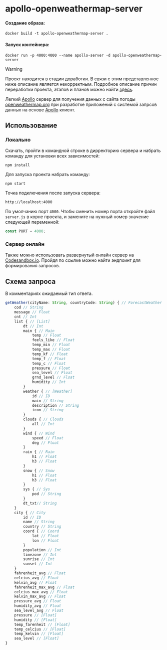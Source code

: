 # apollo-openweathermap-server

#### Создание образа:

```
docker build -t apollo-openweathermap-server .
```

#### Запуск контейнера:

```
docker run -p 4000:4000 --name apollo-server -d apollo-openweathermap-server
```

> [!WARNING]
> Проект находится в стадии доработки. В связи с этим представленное ниже описание является некорректным. Подробное описание причин переработки проекта, этапов и планов можно найти [здесь](./TASKS.md).

Легкий [Apollo](https://www.apollographql.com/docs/apollo-server/) сервер для получения данных с сайта погоды [openweathermap.org](https://openweathermap.org/) при разработке приложений с системой запрсов данных на основе [Apollo](https://www.apollographql.com/docs/react/) клиент.

## Использование

### Локально

Скачать, пройти в командной строке в дирректорию сервера и набрать команду для установки всех зависимостей:

```
npm install
```

Для запуска проекта набрать команду:

```
npm start
```

Точка подключения после запуска сервера:

```
http://localhost:4000
```

По умолчанию порт `4000`. Чтобы сменить номер порта откройте файл `server.js` в корне проекта, и замените на нужный номер значение следующей переменной:

```js
const PORT = 4000;
```

### Сервер онлайн

Также можно использовать развернутый онлайн сервер на [Codesandbox.io](https://codesandbox.io/p/github/MiroYar/apollo-openweathermap-server/master). Пройдя по ссылке можно найти эндпоинт для формирования запросов.

## Схема запроса

В комментариях ожидаемый тип ответа.

```js
getWeather(cityName: String, countryCode: String) { // ForecastWeather
    cod // String
    message // Float
    cnt // Int
    list { // [List]
        dt // Int
        main { // Main
            temp // Float
            feels_like // Float
            temp_min // Float
            temp_max // Float
            temp_kf // Float
            temp_f // Float
            temp_c // Float
            pressure // Float
            sea_level // Float
            grnd_level // Float
            humidity // Int
        }
        weather { // [Weather]
            id // ID
            main // String
            description // String
            icon // String
        }
        clouds { // Clouds
            all // Int
        }
        wind { // Wind
            speed // Float
            deg // Float
        }
        rain { // Rain
            h1 // Float
            h3 // Float
        }
        snow { // Snow
            h1 // Float
            h3 // Float
        }
        sys { // Sys
            pod // String
        }
        dt_txt// String
    }
    city { // City
        id // ID
        name // String
        country // String
        coord { // Coord
            lat // Float
            lon // Float
        }
        population // Int
        timezone // Int
        sunrise // Int
        sunset // Int
    }
    fahrenheit_avg // Float
    celcius_avg // Float
    kelvin_avg // Float
    fahrenheit_max_avg // Float
    celcius_max_avg // Float
    kelvin_max_avg // Float
    pressure_avg // Float
    humidity_avg // Float
    sea_level_avg // Float
    pressure // [Float]
    humidity // [Float]
    temp_farenheit // [Float]
    temp_celcius // [Float]
    temp_kelvin // [Float]
    sea_level // [Float]
}
```
